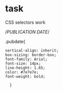 # task
CSS selectors work

/*PUBLICATION DATE*/

.pubdate{
   
    vertical-align: inherit;
    box-sizing: border-box;
    font-family: Arial;
    font-size: 14px;
    line-height: 1.65;
    color: #7e7e7e;
    font-weight: bold;
    
      }     
